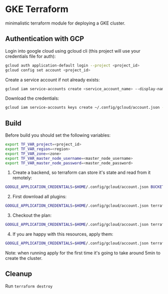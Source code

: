 # GKE Terraform

minimalistic terraform module for deploying a GKE cluster.

## Authentication with GCP

Login into google cloud using gcloud cli (this project will use your credentials file for auth): 

```sh
gcloud auth application-default login --project <project_id>
gcloud config set account <project_id>
```

Create a service account if not already exists:

```sh
gcloud iam service-accounts create <service_account_name> --display-name <service_account_display_name>
```

Download the credentials:

```sh
gcloud iam service-accounts keys create ~/.config/gcloud/account.json --iam-account <service_account_name>@<project_id>.iam.gserviceaccount.com
```

## Build

Before build you should set the following variables:

```sh
export TF_VAR_project=<project_id>
export TF_VAR_region=<region>
export TF_VAR_zone=<zone>
export TF_VAR_master_node_username=<master_node_username>
export TF_VAR_master_node_password=<master_node_password>
```

1. Create a backend, so terraform can store it's state and read from it remotely:

```sh
GOOGLE_APPLICATION_CREDENTIALS=$HOME/.config/gcloud/account.json BUCKET_NAME=<bucket-name> gcloud compute backend-buckets create $BUCKET_NAME --gcs-bucket-name=$BUCKET_NAME --description='stores the state of terraform'
```

2. First download all plugins: 

```sh
GOOGLE_APPLICATION_CREDENTIALS=$HOME/.config/gcloud/account.json terraform init
```

3. Checkout the plan: 

```sh
GOOGLE_APPLICATION_CREDENTIALS=$HOME/.config/gcloud/account.json terraform plan
```

4. If you are happy with this resources, apply them: 

```sh
GOOGLE_APPLICATION_CREDENTIALS=$HOME/.config/gcloud/account.json terraform apply -auto-approve
```

Note: when running apply for the first time it's going to take around 5min to create the cluster.

## Cleanup

Run `terraform destroy`